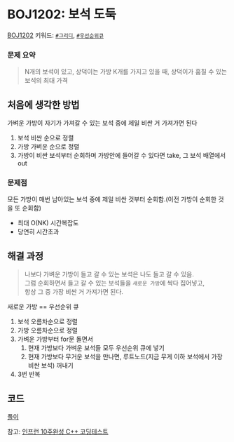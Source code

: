 # BOJ1202: 보석 도둑
[BOJ1202](https://www.acmicpc.net/problem/1202) 키워드: [`#그리디`](greedy.md), [`#우선순위큐`](priority_queue.md)
### 문제 요약
> N개의 보석이 있고, 상덕이는 가방 K개를 가지고 있을 때, 상덕이가 훔칠 수 있는 보석의 최대 가격

## 처음에 생각한 방법
가벼운 가방이 자기가 가져갈 수 있는 보석 중에 제일 비싼 거 가져가면 된다
1. 보석 비싼 순으로 정렬
2. 가방 가벼운 순으로 정렬
3. 가방이 비싼 보석부터 순회하며 가방안에 들어갈 수 있다면 take, 그 보석 배열에서 out

### 문제점
모든 가방이 매번 남아있는 보석 중에 제일 비싼 것부터 순회함.(이전 가방이 순회한 것을 또 순회함)
- 최대 O(NK) 시간복잡도
- 당연히 시간초과

## 해결 과정
>  나보다 가벼운 가방이 들고 갈 수 있는 보석은 나도 들고 갈 수 있음. </br>
>   그럼 순회하면서 들고 갈 수 있는 보석들을 `새로운 가방`에 싹다 집어넣고, </br>
>    항상 그 중 가장 비싼 거 가져가면 된다.

새로운 가방 == 우선순위 큐

1. 보석 오름차순으로 정렬
2. 가방 오름차순으로 정렬
3. 가벼운 가방부터 for문 돌면서
   1. 현재 가방보다 가벼운 보석들 모두 우선순위 큐에 넣기
   2. 현재 가방보다 무거운 보석을 만나면, 루트노드(지금 무게 이하 보석에서 가장 비싼 보석) 꺼내기
4. 3번 반복

## 코드
[풀이](https://github.com/seojeewon/Algorithm-Study/blob/main/greedy/BOJ1202.cpp)


참고: [인프런 10주완성 C++ 코딩테스트](https://www.inflearn.com/course/10%EC%A3%BC%EC%99%84%EC%84%B1-%EC%BD%94%EB%94%A9%ED%85%8C%EC%8A%A4%ED%8A%B8-%ED%81%B0%EB%8F%8C/dashboard)